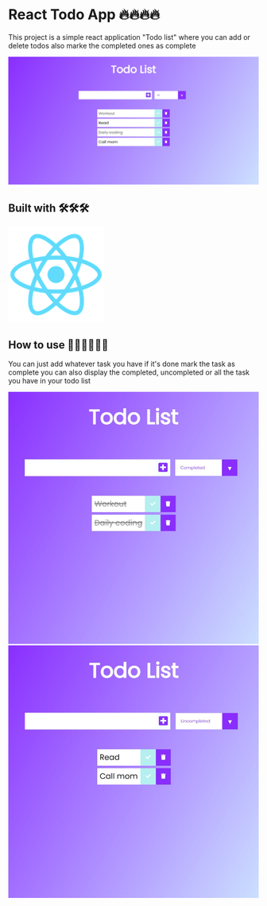 # React Todo App 🔥🔥🔥🔥

  This project is a simple react application "Todo list" where you can add or delete todos also marke the completed ones as complete 

![This is an image](public/0.jpg)

## Built with 🛠️🛠️🛠️

![This is an image](public/logo192.png)

## How to use 🤷‍♀️🤷‍♀️🤷‍♀️

You can just add whatever task you have if it's done mark the task as complete you can also display the completed, uncompleted or all the task you have in your todo list

![](public/2.jpg)
![](public/3.jpg)
